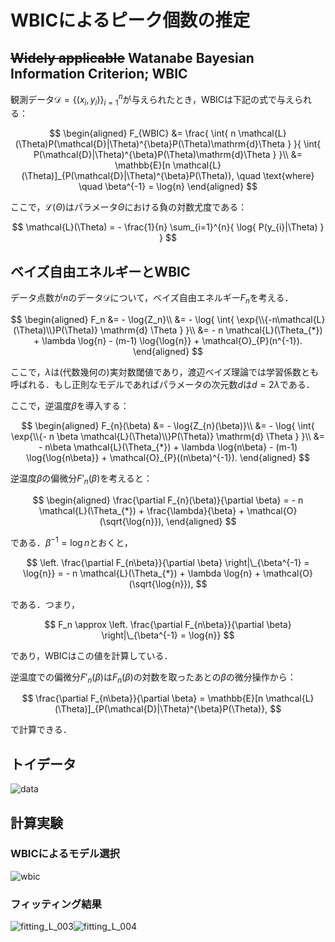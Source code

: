 # WBICによるピーク個数の推定

## ~~Widely applicable~~ Watanabe Bayesian Information Criterion; WBIC
観測データ$`\mathcal{D}=\{(x_i, y_i)\}_{i=1}^{n}`$が与えられたとき，WBICは下記の式で与えられる：

$$
\begin{aligned}
  F_{WBIC} &= \frac{
                \int{ n \mathcal{L}(\Theta)P(\mathcal{D}|\Theta)^{\beta}P(\Theta)\mathrm{d}\Theta }
              }{
                \int{ P(\mathcal{D}|\Theta)^{\beta}P(\Theta)\mathrm{d}\Theta }
              }\\
  &= \mathbb{E}[n \mathcal{L}(\Theta)]_{P(\mathcal{D}|\Theta)^{\beta}P(\Theta)},
  \quad \text{where} \quad \beta^{-1} = \log{n}
\end{aligned}
$$

ここで，$`\mathcal{L}(\Theta)`$はパラメータ$`\Theta`$における負の対数尤度である：

$$
  \mathcal{L}(\Theta) = - \frac{1}{n} \sum_{i=1}^{n}{ \log{ P(y_{i}|\Theta) } }
$$

## ベイズ自由エネルギーとWBIC
データ点数が$`n`$のデータ$`\mathcal{D}`$について，ベイズ自由エネルギー$`F_n`$を考える．

$$
\begin{aligned}
  F_n &= - \log{Z_n}\\
    &= - \log{ \int{ \exp{\\{-n\mathcal{L}(\Theta)\\}P(\Theta)} \mathrm{d} \Theta } }\\
    &= - n \mathcal{L}(\Theta_{*}) + \lambda \log{n} - (m-1) \log{\log{n}} + \mathcal{O}_{P}(n^{-1}).
\end{aligned}
$$

ここで，$`\lambda`$は(代数幾何の)実対数閾値であり，渡辺ベイズ理論では学習係数とも呼ばれる．もし正則なモデルであればパラメータの次元数$`d`$は$`d=2\lambda`$である．

ここで，逆温度$`\beta`$を導入する：

$$
\begin{aligned}
  F_{n}(\beta) &= - \log{Z_{n}(\beta)}\\
    &= - \log{ \int{ \exp{\\{- n \beta \mathcal{L}(\Theta)\\}P(\Theta)} \mathrm{d} \Theta } }\\
    &= - n\beta \mathcal{L}(\Theta_{*}) + \lambda \log{n\beta} - (m-1) \log{\log{n\beta}} + \mathcal{O}_{P}((n\beta)^{-1}).
\end{aligned}
$$

逆温度$`\beta`$の偏微分$`F'_{n}(\beta)`$を考えると：

$$
\begin{aligned}
  \frac{\partial F_{n}(\beta)}{\partial \beta} = - n \mathcal{L}(\Theta_{*}) + \frac{\lambda}{\beta} + \mathcal{O}(\sqrt{\log{n}}),
\end{aligned}
$$

である．$`\beta^{-1} = \log{n}`$とおくと，

$$
  \left. \frac{\partial F_{n\beta}}{\partial \beta} \right|\_{\beta^{-1} = \log{n}} = - n \mathcal{L}(\Theta_{*}) + \lambda \log{n} + \mathcal{O}(\sqrt{\log{n}}),
$$

である．つまり，

$$
  F_n \approx \left. \frac{\partial F_{n\beta}}{\partial \beta} \right|\_{\beta^{-1} = \log{n}}
$$

であり，WBICはこの値を計算している．

逆温度での偏微分$`F'_{n}(\beta)`$は$`F_{n}(\beta)`$の対数を取ったあとの$`\beta`$の微分操作から：

$$
  \frac{\partial F_{n\beta}}{\partial \beta} = \mathbb{E}[n \mathcal{L}(\Theta)]_{P(\mathcal{D}|\Theta)^{\beta}P(\Theta)},
$$

で計算できる．

## トイデータ

![data](https://github.com/user-attachments/assets/a00186c2-6fcf-485d-a5f5-f22ac95c0036)

## 計算実験

### WBICによるモデル選択

![wbic](https://github.com/user-attachments/assets/eb90503b-a191-44aa-8391-85aaa0804259)


### フィッティング結果

![fitting_L_003](https://github.com/user-attachments/assets/e6e0b702-80e8-414a-8872-2b17487993cb)![fitting_L_004](https://github.com/user-attachments/assets/5dea02cd-7bb1-4a72-8632-25e8a339ca3e)

